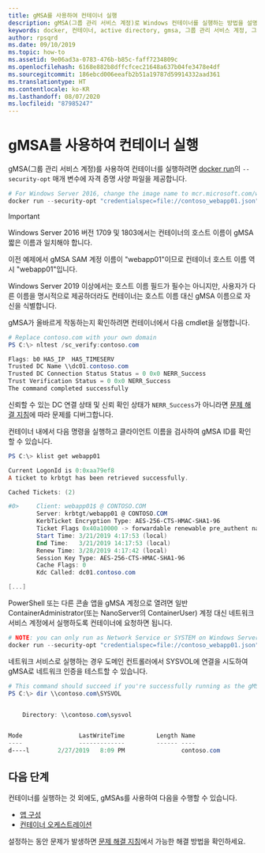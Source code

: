 ```yaml
---
title: gMSA를 사용하여 컨테이너 실행
description: gMSA(그룹 관리 서비스 계정)로 Windows 컨테이너를 실행하는 방법을 설명합니다.
keywords: docker, 컨테이너, active directory, gmsa, 그룹 관리 서비스 계정, 그룹관리서비스 계정
author: rpsqrd
ms.date: 09/10/2019
ms.topic: how-to
ms.assetid: 9e06ad3a-0783-476b-b85c-faff7234809c
ms.openlocfilehash: 6168e882b8dffcfcec21648a637b04fe3478e4df
ms.sourcegitcommit: 186ebcd006eeafb2b51a19787d59914332aad361
ms.translationtype: HT
ms.contentlocale: ko-KR
ms.lasthandoff: 08/07/2020
ms.locfileid: "87985247"
---
```

# <a name="run-a-container-with-a-gmsa"></a>gMSA를 사용하여 컨테이너 실행

gMSA(그룹 관리 서비스 계정)를 사용하여 컨테이너를 실행하려면 [docker run](https://docs.docker.com/engine/reference/run)의 `--security-opt` 매개 변수에 자격 증명 사양 파일을 제공합니다.

```powershell
# For Windows Server 2016, change the image name to mcr.microsoft.com/windows/servercore:ltsc2016
docker run --security-opt "credentialspec=file://contoso_webapp01.json" --hostname webapp01 -it mcr.microsoft.com/windows/servercore:ltsc2019 powershell
```

>[!IMPORTANT]
>Windows Server 2016 버전 1709 및 1803에서는 컨테이너의 호스트 이름이 gMSA 짧은 이름과 일치해야 합니다.

이전 예제에서 gMSA SAM 계정 이름이 "webapp01"이므로 컨테이너 호스트 이름 역시 "webapp01"입니다.

Windows Server 2019 이상에서는 호스트 이름 필드가 필수는 아니지만, 사용자가 다른 이름을 명시적으로 제공하더라도 컨테이너는 호스트 이름 대신 gMSA 이름으로 자신을 식별합니다.

gMSA가 올바르게 작동하는지 확인하려면 컨테이너에서 다음 cmdlet을 실행합니다.

```powershell
# Replace contoso.com with your own domain
PS C:\> nltest /sc_verify:contoso.com

Flags: b0 HAS_IP  HAS_TIMESERV
Trusted DC Name \\dc01.contoso.com
Trusted DC Connection Status Status = 0 0x0 NERR_Success
Trust Verification Status = 0 0x0 NERR_Success
The command completed successfully
```

신뢰할 수 있는 DC 연결 상태 및 신뢰 확인 상태가 `NERR_Success`가 아니라면 [문제 해결 지침](gmsa-troubleshooting.md#check-the-container)에 따라 문제를 디버그합니다.

컨테이너 내에서 다음 명령을 실행하고 클라이언트 이름을 검사하여 gMSA ID를 확인할 수 있습니다.

```powershell
PS C:\> klist get webapp01

Current LogonId is 0:0xaa79ef8
A ticket to krbtgt has been retrieved successfully.

Cached Tickets: (2)

#0>     Client: webapp01$ @ CONTOSO.COM
        Server: krbtgt/webapp01 @ CONTOSO.COM
        KerbTicket Encryption Type: AES-256-CTS-HMAC-SHA1-96
        Ticket Flags 0x40a10000 -> forwardable renewable pre_authent name_canonicalize
        Start Time: 3/21/2019 4:17:53 (local)
        End Time:   3/21/2019 14:17:53 (local)
        Renew Time: 3/28/2019 4:17:42 (local)
        Session Key Type: AES-256-CTS-HMAC-SHA1-96
        Cache Flags: 0
        Kdc Called: dc01.contoso.com

[...]
```

PowerShell 또는 다른 콘솔 앱을 gMSA 계정으로 열려면 일반 ContainerAdministrator(또는 NanoServer의 ContainerUser) 계정 대신 네트워크 서비스 계정에서 실행하도록 컨테이너에 요청하면 됩니다.

```powershell
# NOTE: you can only run as Network Service or SYSTEM on Windows Server 1709 and later
docker run --security-opt "credentialspec=file://contoso_webapp01.json" --hostname webapp01 --user "NT AUTHORITY\NETWORK SERVICE" -it mcr.microsoft.com/windows/servercore:ltsc2019 powershell
```

네트워크 서비스로 실행하는 경우 도메인 컨트롤러에서 SYSVOL에 연결을 시도하여 gMSA로 네트워크 인증을 테스트할 수 있습니다.

```powershell
# This command should succeed if you're successfully running as the gMSA
PS C:\> dir \\contoso.com\SYSVOL


    Directory: \\contoso.com\sysvol


Mode                LastWriteTime         Length Name
----                -------------         ------ ----
d----l        2/27/2019   8:09 PM                contoso.com
```

## <a name="next-steps"></a>다음 단계

컨테이너를 실행하는 것 외에도, gMSAs를 사용하여 다음을 수행할 수 있습니다.

- [앱 구성](gmsa-configure-app.md)
- [컨테이너 오케스트레이션](gmsa-orchestrate-containers.md)

설정하는 동안 문제가 발생하면 [문제 해결 지침](gmsa-troubleshooting.md)에서 가능한 해결 방법을 확인하세요.
